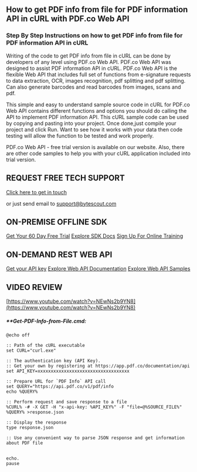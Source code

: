 ## How to get PDF info from file for PDF information API in cURL with PDF.co Web API

### Step By Step Instructions on how to get PDF info from file for PDF information API in cURL

Writing of the code to get PDF info from file in cURL can be done by developers of any level using PDF.co Web API. PDF.co Web API was designed to assist PDF information API in cURL. PDF.co Web API is the flexible Web API that includes full set of functions from e-signature requests to data extraction, OCR, images recognition, pdf splitting and pdf splitting. Can also generate barcodes and read barcodes from images, scans and pdf.

This simple and easy to understand sample source code in cURL for PDF.co Web API contains different functions and options you should do calling the API to implement PDF information API. This cURL sample code can be used by copying and pasting into your project. Once done,just compile your project and click Run. Want to see how it works with your data then code testing will allow the function to be tested and work properly.

PDF.co Web API - free trial version is available on our website. Also, there are other code samples to help you with your cURL application included into trial version.

## REQUEST FREE TECH SUPPORT

[Click here to get in touch](https://bytescout.zendesk.com/hc/en-us/requests/new?subject=PDF.co%20Web%20API%20Question)

or just send email to [support@bytescout.com](mailto:support@bytescout.com?subject=PDF.co%20Web%20API%20Question) 

## ON-PREMISE OFFLINE SDK 

[Get Your 60 Day Free Trial](https://bytescout.com/download/web-installer?utm_source=github-readme)
[Explore SDK Docs](https://bytescout.com/documentation/index.html?utm_source=github-readme)
[Sign Up For Online Training](https://academy.bytescout.com/)


## ON-DEMAND REST WEB API

[Get your API key](https://pdf.co/documentation/api?utm_source=github-readme)
[Explore Web API Documentation](https://pdf.co/documentation/api?utm_source=github-readme)
[Explore Web API Samples](https://github.com/bytescout/ByteScout-SDK-SourceCode/tree/master/PDF.co%20Web%20API)

## VIDEO REVIEW

[https://www.youtube.com/watch?v=NEwNs2b9YN8](https://www.youtube.com/watch?v=NEwNs2b9YN8)




<!-- code block begin -->

##### ****Get-PDF-Info-from-File.cmd:**
    
```
@echo off

:: Path of the cURL executable
set CURL="curl.exe"

:: The authentication key (API Key).
:: Get your own by registering at https://app.pdf.co/documentation/api
set API_KEY=xxxxxxxxxxxxxxxxxxxxxxxxxxxxxxxxxxx

:: Prepare URL for `PDF Info` API call
set QUERY="https://api.pdf.co/v1/pdf/info
echo %QUERY%

:: Perform request and save response to a file
%CURL% -# -X GET -H "x-api-key: %API_KEY%" -F "file=@%SOURCE_FILE%" %QUERY% >response.json

:: Display the response
type response.json

:: Use any convenient way to parse JSON response and get information about PDF file


echo.
pause
```

<!-- code block end -->